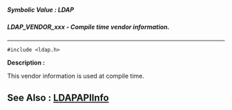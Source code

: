 ##### Symbolic Value : LDAP
##### LDAP_VENDOR_xxx - Compile time vendor information.
---
```
#include <ldap.h>
```
**Description :**

This vendor information is used at compile time.

**See Also :**
[LDAPAPIInfo](/domino-c-api-docs/reference/Data/LDAPAPIInfo)
---
